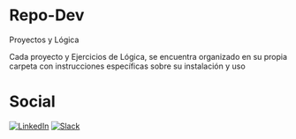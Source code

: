 # Repo-Dev
Proyectos y Lógica 

Cada proyecto y Ejercicios de Lógica, se encuentra organizado en su propia carpeta con instrucciones específicas sobre su instalación y uso

# Social
[![LinkedIn](https://img.shields.io/badge/linkedin-%230077B5.svg?style=for-the-badge&logo=linkedin&logoColor=white)](www.linkedin.com/in/ezequiel-suarez-dev)
[![Slack](https://img.shields.io/badge/Slack-4A154B?style=for-the-badge&logo=slack&logoColor=white)](https://ezequiel-dev.slack.com/archives/C076K6KB4AF)
